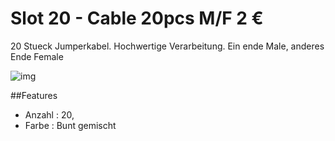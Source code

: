 [img]:https://github.com/zerocity/metalabAutomat/raw/master/20/1.jpg

# Slot 20 - Cable 20pcs M/F 2 &euro;

20 Stueck Jumperkabel. Hochwertige Verarbeitung. Ein ende Male, anderes Ende Female

![img]

##Features
+ Anzahl : 20,
+ Farbe : Bunt gemischt
